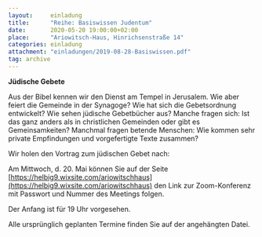 ```yaml
---
layout:     einladung
title:      "Reihe: Basiswissen Judentum"
date:       2020-05-20 19:00:00+02:00
place:      "Ariowitsch-Haus, Hinrichsenstraße 14"
categories: einladung
attachment: "einladungen/2019-08-28-Basiswissen.pdf"
tag: archive
---
```


**Jüdische Gebete**

Aus der Bibel kennen wir den Dienst am Tempel in Jerusalem.
Wie aber feiert die Gemeinde in der Synagoge?
Wie hat sich die Gebetsordnung entwickelt?
Wie sehen jüdische Gebetbücher aus?
Manche fragen sich:
Ist das ganz anders als in christlichen Gemeinden oder gibt es Gemeinsamkeiten?
Manchmal fragen betende Menschen:
Wie kommen sehr private Empfindungen und vorgefertigte Texte zusammen?

Wir holen den Vortrag zum jüdischen Gebet nach:

Am Mittwoch, d. 20. Mai
können Sie auf der Seite
[https://helbig9.wixsite.com/ariowitschhaus](https://helbig9.wixsite.com/ariowitschhaus)
den Link zur Zoom-Konferenz mit Passwort und Nummer des Meetings folgen.

Der Anfang ist für 19 Uhr vorgesehen.

Alle ursprünglich geplanten Termine finden Sie auf der angehängten Datei.
